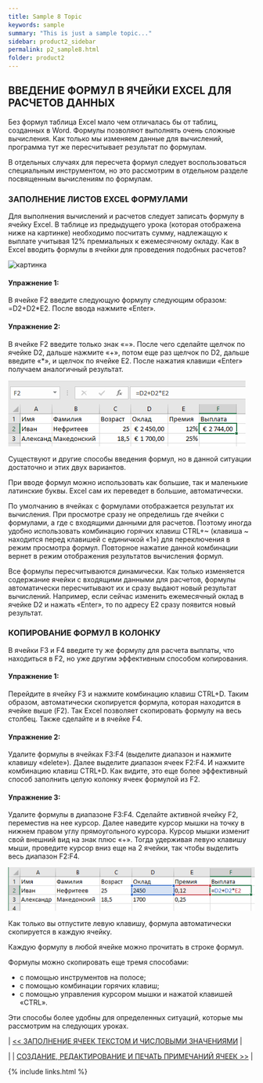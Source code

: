 ```yaml
---
title: Sample 8 Topic
keywords: sample
summary: "This is just a sample topic..."
sidebar: product2_sidebar
permalink: p2_sample8.html
folder: product2
---
```


## ВВЕДЕНИЕ ФОРМУЛ В ЯЧЕЙКИ EXCEL ДЛЯ РАСЧЕТОВ ДАННЫХ

Без формул таблица Excel мало чем отличалась бы от таблиц, созданных в Word. Формулы позволяют выполнять очень сложные вычисления. Как только мы изменяем данные для вычислений, программа тут же пересчитывает результат по формулам.

В отдельных случаях для пересчета формул следует воспользоваться специальным инструментом, но это рассмотрим в отдельном разделе посвященным вычислениям по формулам.

### ЗАПОЛНЕНИЕ ЛИСТОВ EXCEL ФОРМУЛАМИ

Для выполнения вычислений и расчетов следует записать формулу в ячейку Excel. В таблице из предыдущего урока (которая отображена ниже на картинке) необходимо посчитать сумму, надлежащую к выплате учитывая 12% премиальных к ежемесячному окладу. Как в Excel вводить формулы в ячейки для проведения подобных расчетов?

![картинка](/images/s/img27.PNG)

#### Упражнение 1: 

В ячейке F2 введите следующую формулу следующим образом: =D2+D2*E2. После ввода нажмите «Enter».

#### Упражнение 2: 

В ячейке F2 введите только знак «=». После чего сделайте щелчок по ячейке D2, дальше нажмите «+», потом еще раз щелчок по D2, дальше введите «*», и щелчок по ячейке E2. После нажатия клавиши «Enter» получаем аналогичный результат.

![картинка](/images/s1/img28.PNG)

Существуют и другие способы введения формул, но в данной ситуации достаточно и этих двух вариантов.

При вводе формул можно использовать как большие, так и маленькие латинские буквы. Excel сам их переведет в большие, автоматически.

По умолчанию в ячейках с формулами отображается результат их вычисления. При просмотре сразу не определишь где ячейки с формулами, а где с входящими данными для расчетов. Поэтому иногда удобно использовать комбинацию горячих клавиш CTRL+~ (клавиша ~ находится перед клавишей с единичкой «1») для переключения в режим просмотра формул. Повторное нажатие данной комбинации вернет в режим отображения результатов вычисления формул.

Все формулы пересчитываются динамически. Как только изменяется содержание ячейки с входящими данными для расчетов, формулы автоматически пересчитывают их и сразу выдают новый результат вычислений. Например, если сейчас изменить ежемесячный оклад в ячейке D2 и нажать «Enter», то по адресу E2 сразу появится новый результат.

### КОПИРОВАНИЕ ФОРМУЛ В КОЛОНКУ

В ячейки F3 и F4 введите ту же формулу для расчета выплаты, что находиться в F2, но уже другим эффективным способом копирования.

#### Упражнение 1:

Перейдите в ячейку F3 и нажмите комбинацию клавиш CTRL+D. Таким образом, автоматически скопируется формула, которая находится в ячейке выше (F2). Так Excel позволяет скопировать формулу на весь столбец. Также сделайте и в ячейке F4.

#### Упражнение 2:

Удалите формулы в ячейках F3:F4 (выделите диапазон и нажмите клавишу «delete»). Далее выделите диапазон ячеек F2:F4. И нажмите комбинацию клавиш CTRL+D. Как видите, это еще более эффективный способ заполнить целую колонку ячеек формулой из F2.

#### Упражнение 3: 

Удалите формулы в диапазоне F3:F4. Сделайте активной ячейку F2, переместив на нее курсор. Далее наведите курсор мышки на точку в нижнем правом углу прямоугольного курсора. Курсор мышки изменит свой внешний вид на знак плюс «+». Тогда удерживая левую клавишу мыши, проведите курсор вниз еще на 2 ячейки, так чтобы выделить весь диапазон F2:F4.

![картинка](/images/s1/img29.PNG)

Как только вы отпустите левую клавишу, формула автоматически скопируется в каждую ячейку.

Каждую формулу в любой ячейке можно прочитать в строке формул.

Формулы можно скопировать еще тремя способами:

* с помощью инструментов на полосе;
* с помощью комбинации горячих клавиш;
* с помощью управления курсором мышки и нажатой клавишей «CTRL».

Эти способы более удобны для определенных ситуаций, которые мы рассмотрим на следующих уроках.

| [<< ЗАПОЛНЕНИЕ ЯЧЕЕК ТЕКСТОМ И ЧИСЛОВЫМИ ЗНАЧЕНИЯМИ](p2_sample7.html) |

| | [СОЗДАНИЕ, РЕДАКТИРОВАНИЕ И ПЕЧАТЬ ПРИМЕЧАНИЙ ЯЧЕЕК >>](p2_sample9.html) |

{% include links.html %}
